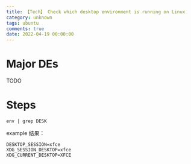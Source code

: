 ```yaml
---
title: 【Tech】 Check which desktop environment is running on Linux
category: unknown
tags: ubuntu
comments: true
date: 2022-04-19 00:00:00
---
```



# Major DEs

TODO

# Steps

    env | grep DESK

example 结果：

    DESKTOP_SESSION=xfce
    XDG_SESSION_DESKTOP=xfce
    XDG_CURRENT_DESKTOP=XFCE
